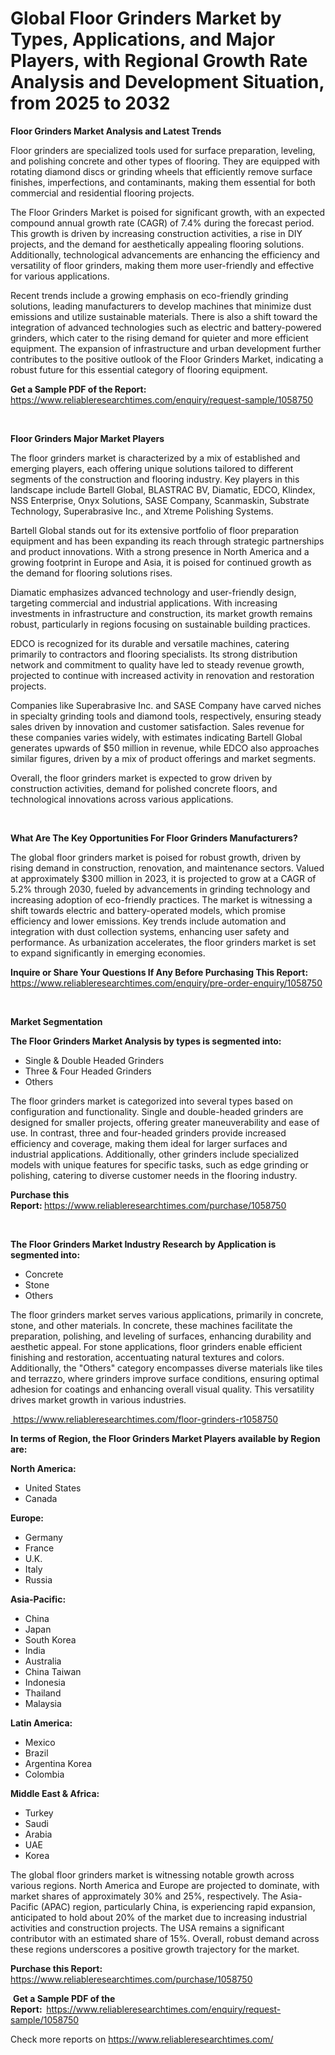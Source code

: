 <p><h1>Global Floor Grinders Market by Types, Applications, and Major Players, with Regional Growth Rate Analysis and Development Situation, from 2025 to 2032</h1></p><p><strong>Floor Grinders Market Analysis and Latest Trends</strong></p>
<p><p>Floor grinders are specialized tools used for surface preparation, leveling, and polishing concrete and other types of flooring. They are equipped with rotating diamond discs or grinding wheels that efficiently remove surface finishes, imperfections, and contaminants, making them essential for both commercial and residential flooring projects.</p><p>The Floor Grinders Market is poised for significant growth, with an expected compound annual growth rate (CAGR) of 7.4% during the forecast period. This growth is driven by increasing construction activities, a rise in DIY projects, and the demand for aesthetically appealing flooring solutions. Additionally, technological advancements are enhancing the efficiency and versatility of floor grinders, making them more user-friendly and effective for various applications.</p><p>Recent trends include a growing emphasis on eco-friendly grinding solutions, leading manufacturers to develop machines that minimize dust emissions and utilize sustainable materials. There is also a shift toward the integration of advanced technologies such as electric and battery-powered grinders, which cater to the rising demand for quieter and more efficient equipment. The expansion of infrastructure and urban development further contributes to the positive outlook of the Floor Grinders Market, indicating a robust future for this essential category of flooring equipment.</p></p>
<p><strong>Get a Sample PDF of the Report:&nbsp;</strong> <a href="https://www.reliableresearchtimes.com/enquiry/request-sample/1058750?utm_campaign=3326&utm_medium=2&utm_source=Github&utm_content=ia&utm_term=08042025&utm_id=floor-grinders">https://www.reliableresearchtimes.com/enquiry/request-sample/1058750</a></p>
<p>&nbsp;</p>
<p><strong>Floor Grinders Major Market Players</strong></p>
<p><p>The floor grinders market is characterized by a mix of established and emerging players, each offering unique solutions tailored to different segments of the construction and flooring industry. Key players in this landscape include Bartell Global, BLASTRAC BV, Diamatic, EDCO, Klindex, NSS Enterprise, Onyx Solutions, SASE Company, Scanmaskin, Substrate Technology, Superabrasive Inc., and Xtreme Polishing Systems. </p><p>Bartell Global stands out for its extensive portfolio of floor preparation equipment and has been expanding its reach through strategic partnerships and product innovations. With a strong presence in North America and a growing footprint in Europe and Asia, it is poised for continued growth as the demand for flooring solutions rises.</p><p>Diamatic emphasizes advanced technology and user-friendly design, targeting commercial and industrial applications. With increasing investments in infrastructure and construction, its market growth remains robust, particularly in regions focusing on sustainable building practices.</p><p>EDCO is recognized for its durable and versatile machines, catering primarily to contractors and flooring specialists. Its strong distribution network and commitment to quality have led to steady revenue growth, projected to continue with increased activity in renovation and restoration projects.</p><p>Companies like Superabrasive Inc. and SASE Company have carved niches in specialty grinding tools and diamond tools, respectively, ensuring steady sales driven by innovation and customer satisfaction. Sales revenue for these companies varies widely, with estimates indicating Bartell Global generates upwards of $50 million in revenue, while EDCO also approaches similar figures, driven by a mix of product offerings and market segments.</p><p>Overall, the floor grinders market is expected to grow driven by construction activities, demand for polished concrete floors, and technological innovations across various applications.</p></p>
<p>&nbsp;</p>
<p><strong>What Are The Key Opportunities For Floor Grinders Manufacturers?</strong></p>
<p><p>The global floor grinders market is poised for robust growth, driven by rising demand in construction, renovation, and maintenance sectors. Valued at approximately $300 million in 2023, it is projected to grow at a CAGR of 5.2% through 2030, fueled by advancements in grinding technology and increasing adoption of eco-friendly practices. The market is witnessing a shift towards electric and battery-operated models, which promise efficiency and lower emissions. Key trends include automation and integration with dust collection systems, enhancing user safety and performance. As urbanization accelerates, the floor grinders market is set to expand significantly in emerging economies.</p></p>
<p><strong>Inquire or Share Your Questions If Any Before Purchasing This Report:</strong> <a href="https://www.reliableresearchtimes.com/enquiry/pre-order-enquiry/1058750?utm_campaign=3326&utm_medium=2&utm_source=Github&utm_content=ia&utm_term=08042025&utm_id=floor-grinders">https://www.reliableresearchtimes.com/enquiry/pre-order-enquiry/1058750</a></p>
<p>&nbsp;</p>
<p><strong>Market Segmentation</strong></p>
<p><strong>The Floor Grinders Market Analysis by types is segmented into:</strong></p>
<p><ul><li>Single & Double Headed Grinders</li><li>Three & Four Headed Grinders</li><li>Others</li></ul></p>
<p><p>The floor grinders market is categorized into several types based on configuration and functionality. Single and double-headed grinders are designed for smaller projects, offering greater maneuverability and ease of use. In contrast, three and four-headed grinders provide increased efficiency and coverage, making them ideal for larger surfaces and industrial applications. Additionally, other grinders include specialized models with unique features for specific tasks, such as edge grinding or polishing, catering to diverse customer needs in the flooring industry.</p></p>
<p><strong>Purchase this Report:&nbsp;</strong><a href="https://www.reliableresearchtimes.com/purchase/1058750?utm_campaign=3326&utm_medium=2&utm_source=Github&utm_content=ia&utm_term=08042025&utm_id=floor-grinders">https://www.reliableresearchtimes.com/purchase/1058750</a></p>
<p>&nbsp;</p>
<p><strong>The Floor Grinders Market Industry Research by Application is segmented into:</strong></p>
<p><ul><li>Concrete</li><li>Stone</li><li>Others</li></ul></p>
<p><p>The floor grinders market serves various applications, primarily in concrete, stone, and other materials. In concrete, these machines facilitate the preparation, polishing, and leveling of surfaces, enhancing durability and aesthetic appeal. For stone applications, floor grinders enable efficient finishing and restoration, accentuating natural textures and colors. Additionally, the "Others" category encompasses diverse materials like tiles and terrazzo, where grinders improve surface conditions, ensuring optimal adhesion for coatings and enhancing overall visual quality. This versatility drives market growth in various industries.</p></p>
<p><a href="https://www.reliableresearchtimes.com/floor-grinders-r1058750?utm_campaign=3326&utm_medium=2&utm_source=Github&utm_content=ia&utm_term=08042025&utm_id=floor-grinders">&nbsp;https://www.reliableresearchtimes.com/floor-grinders-r1058750</a></p>
<p><strong>In terms of Region, the Floor Grinders Market Players available by Region are:</strong></p>
<p>
    <p> <strong> North America: </strong>
        <ul>
            <li>United States</li>
            <li>Canada</li>
        </ul>
        </p> 
    <p> <strong> Europe: </strong>
        <ul>
            <li>Germany</li>
            <li>France</li>
            <li>U.K.</li>
            <li>Italy</li>
            <li>Russia</li>
        </ul>
        </p> 
    <p> <strong> Asia-Pacific: </strong>
        <ul>
            <li>China</li>
            <li>Japan</li>
            <li>South Korea</li>
            <li>India</li>
            <li>Australia</li>
            <li>China Taiwan</li>
            <li>Indonesia</li>
            <li>Thailand</li>
            <li>Malaysia</li>
        </ul>
        </p> 
    <p> <strong> Latin America: </strong>
        <ul>
            <li>Mexico</li>
            <li>Brazil</li>
            <li>Argentina Korea</li>
            <li>Colombia</li>
        </ul>
        </p> 
    <p> <strong> Middle East & Africa: </strong>
        <ul>
            <li>Turkey</li>
            <li>Saudi</li>
            <li>Arabia</li>
            <li>UAE</li>
            <li>Korea</li>
        </ul>
    </p>
    </p>
<p><p>The global floor grinders market is witnessing notable growth across various regions. North America and Europe are projected to dominate, with market shares of approximately 30% and 25%, respectively. The Asia-Pacific (APAC) region, particularly China, is experiencing rapid expansion, anticipated to hold about 20% of the market due to increasing industrial activities and construction projects. The USA remains a significant contributor with an estimated share of 15%. Overall, robust demand across these regions underscores a positive growth trajectory for the market.</p></p>
<p><strong>Purchase this Report: </strong><a href="https://www.reliableresearchtimes.com/purchase/1058750?utm_campaign=3326&utm_medium=2&utm_source=Github&utm_content=ia&utm_term=08042025&utm_id=floor-grinders">https://www.reliableresearchtimes.com/purchase/1058750</a></p>
<p>&nbsp;<strong>Get a Sample PDF of the Report:&nbsp;&nbsp;</strong><a href="https://www.reliableresearchtimes.com/enquiry/request-sample/1058750?utm_campaign=3326&utm_medium=2&utm_source=Github&utm_content=ia&utm_term=08042025&utm_id=floor-grinders">https://www.reliableresearchtimes.com/enquiry/request-sample/1058750</a></p>
<p><strong></strong></p>
<p>Check more reports on <a href="https://www.reliableresearchtimes.com/?utm_campaign=3326&utm_medium=2&utm_source=Github&utm_content=ia&utm_term=08042025&utm_id=floor-grinders">https://www.reliableresearchtimes.com/</a></p>